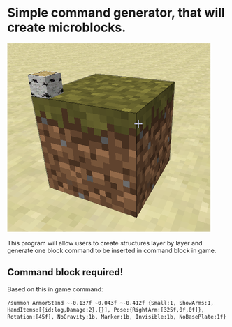 # Simple command generator, that will create microblocks.

![MicroblockPNG](https://github.com/DoITCreative/microblock-generator-vanila-minecraft/raw/master/docs/preview.png)

This program will allow users to create structures layer by
layer and generate one block command to be inserted in command block in game.

## Command block required!

Based on this in game command:
```
/summon ArmorStand ~-0.137f ~0.043f ~-0.412f {Small:1, ShowArms:1, HandItems:[{id:log,Damage:2},{}], Pose:{RightArm:[325f,0f,0f]}, Rotation:[45f], NoGravity:1b, Marker:1b, Invisible:1b, NoBasePlate:1f}

```


